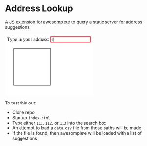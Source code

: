 # Address Lookup
A JS extension for awesomplete to query a static server for address suggestions

![alt text](address_lookup_demo.gif "Address Lookup Demo")


To test this out:
- Clone repo
- Startup `index.html`
- Type either `111`, `112`, or `113` into the search box
- An attempt to load a `data.csv` file from those paths will be made
- If the file is found, then awesomplete will be loaded with a list of suggestions
